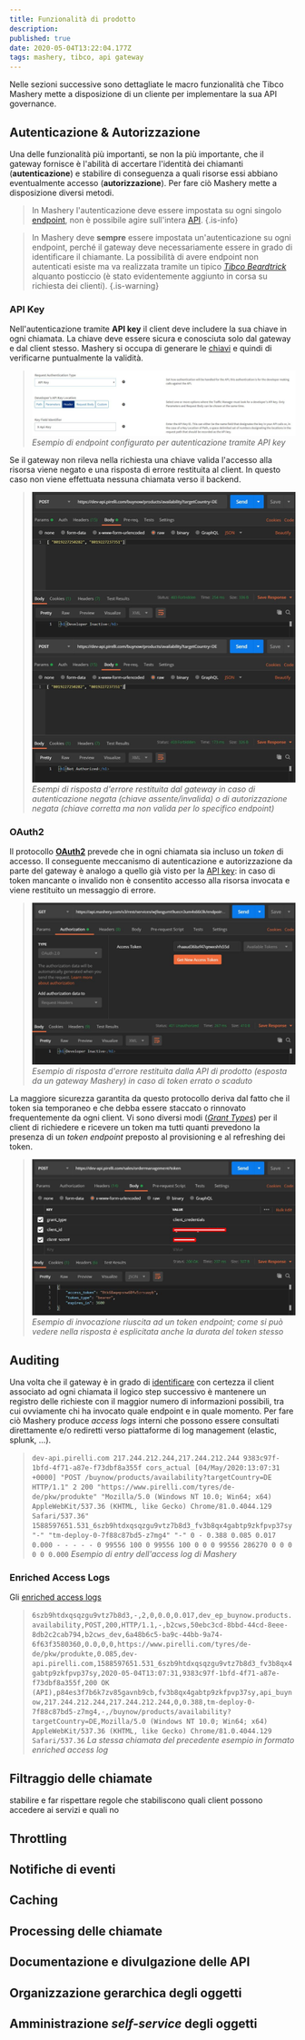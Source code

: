 ```yaml
---
title: Funzionalità di prodotto
description: 
published: true
date: 2020-05-04T13:22:04.177Z
tags: mashery, tibco, api gateway
---
```


Nelle sezioni successive sono dettagliate le macro funzionalità che Tibco Mashery mette a disposizione di un cliente per implementare la sua API governance.

## Autenticazione & Autorizzazione
Una delle funzionalità più importanti, se non la più importante, che il gateway fornisce è l'abilità di accertare l'identità dei chiamanti (**autenticazione**) e stabilire di conseguenza a quali risorse essi abbiano eventualmente accesso (**autorizzazione**). Per fare ciò Mashery mette a disposizione diversi metodi.

> In Mashery l'autenticazione deve essere impostata su ogni singolo [endpoint](/integration/tibcomashery/intro#endpoint), non è possibile agire sull'intera [API](/integration/tibcomashery/intro#api).
{.is-info}

> In Mashery deve **sempre** essere impostata un'autenticazione su ogni endpoint, perché il gateway deve necessariamente essere in grado di identificare il chiamante. La possibilità di avere endpoint non autenticati esiste ma va realizzata tramite un tipico [*Tibco Beardtrick*](#INSERIRELINK) alquanto posticcio (è stato evidentemente aggiunto in corsa su richiesta dei clienti).
{.is-warning}

### API Key
Nell'autenticazione tramite **API key** il client deve includere la sua chiave in ogni chiamata. La chiave deve essere sicura e conosciuta solo dal gateway e dal client stesso. Mashery si occupa di generare le [chiavi](/integration/tibcomashery/intro#chiave) e quindi di verificarne puntualmente la validità.

>![api_key_config.jpg](/mashery/api_key_config.jpg)
> *Esempio di endpoint configurato per autenticazione tramite API key*

Se il gateway non rileva nella richiesta una chiave valida l'accesso alla risorsa viene negato e una risposta di errore restituita al client. In questo caso non viene effettuata nessuna chiamata verso il backend.

>![403_error.jpg](/mashery/403_error.jpg)
> *Esempi di risposta d'errore restituita dal gateway in caso di autenticazione negata (chiave assente/invalida) o di autorizzazione negata (chiave corretta ma non valida per lo specifico endpoint)*

### OAuth2
Il protocollo [**OAuth2**](https://tools.ietf.org/html/rfc6749) prevede che in ogni chiamata sia incluso un *token* di accesso. Il conseguente meccanismo di autenticazione e autorizzazione da parte del gateway è analogo a quello già visto per la [API key](#api-key): in caso di token mancante o invalido non è consentito accesso alla risorsa invocata e viene restituito un messaggio di errore.

>![401_mashery_api.jpg](/mashery/401_mashery_api.jpg)
> *Esempio di risposta d'errore restituita dalla API di prodotto (esposta da un gateway Mashery) in caso di token errato o scaduto*

La maggiore sicurezza garantita da questo protocollo deriva dal fatto che il token sia temporaneo e che debba essere staccato o rinnovato frequentemente da ogni client. Vi sono diversi modi ([*Grant Types*](https://oauth.net/2/grant-types/)) per il client di richiedere e ricevere un token ma tutti quanti prevedono la presenza di un *token endpoint* preposto al provisioning e al refreshing dei token.

>![token_ep.jpg](/mashery/token_ep.jpg)
> *Esempio di invocazione riuscita ad un token endpoint; come si può vedere nella risposta è esplicitata anche la durata del token stesso*

## Auditing
Una volta che il gateway è in grado di [identificare](#autenticazione-autorizzazione) con certezza il client associato ad ogni chiamata il logico step successivo è mantenere un registro delle richieste con il maggior numero di informazioni possibili, tra cui ovviamente chi ha invocato quale endpoint e in quale momento.
Per fare ciò Mashery produce *access logs* interni che possono essere consultati direttamente e/o rediretti verso piattaforme di log management (elastic, splunk, ...).

>`dev-api.pirelli.com 217.244.212.244,217.244.212.244 9383c97f-1bfd-4f71-a87e-f73dbf8a355f cors_actual [04/May/2020:13:07:31 +0000] "POST /buynow/products/availability?targetCountry=DE HTTP/1.1" 2 200 "https://www.pirelli.com/tyres/de-de/pkw/produkte" "Mozilla/5.0 (Windows NT 10.0; Win64; x64) AppleWebKit/537.36 (KHTML, like Gecko) Chrome/81.0.4044.129 Safari/537.36" 1588597651.531_6szb9htdxqsqzgu9vtz7b8d3_fv3b8qx4gabtp9zkfpvp37sy "-" "tm-deploy-0-7f88c87bd5-z7mg4" "-" 0 - 0.388 0.085 0.017 0.000 - - - - - 0 99556 100 0 99556 100 0 0 0 99556 286270 0 0 0 0 0 0.000`
> *Esempio di entry dell'access log di Mashery*


### Enriched Access Logs
Gli [enriched access logs](https://docs.tibco.com/pub/mash-local/5.3.0/doc/html/GUID-267B417C-2D51-4C13-820B-C862EC7BCAF6.html)
>`6szb9htdxqsqzgu9vtz7b8d3,-,2,0,0.0,0.017,dev_ep_buynow.products.availability,POST,200,HTTP/1.1,-,b2cws,50ebc3cd-8bbd-44cd-8eee-8db2c2cab794,b2cws_dev,6a48b6c5-ba9c-44bb-9a74-6f63f3580360,0.0,0,0,https://www.pirelli.com/tyres/de-de/pkw/produkte,0.085,dev-api.pirelli.com,1588597651.531_6szb9htdxqsqzgu9vtz7b8d3_fv3b8qx4gabtp9zkfpvp37sy,2020-05-04T13:07:31,9383c97f-1bfd-4f71-a87e-f73dbf8a355f,200 OK (API),p84es3f7b6k7zv85gavnb9cb,fv3b8qx4gabtp9zkfpvp37sy,api_buynow,217.244.212.244,217.244.212.244,0,0.388,tm-deploy-0-7f88c87bd5-z7mg4,-,/buynow/products/availability?targetCountry=DE,Mozilla/5.0 (Windows NT 10.0; Win64; x64) AppleWebKit/537.36 (KHTML, like Gecko) Chrome/81.0.4044.129 Safari/537.36`
> *La stessa chiamata del precedente esempio in formato enriched access log*

## Filtraggio delle chiamate
stabilire e far rispettare regole che stabiliscono quali client possono accedere ai servizi e quali no
## Throttling
## Notifiche di eventi
## Caching
## Processing delle chiamate
## Documentazione e divulgazione delle API
## Organizzazione gerarchica degli oggetti
## Amministrazione *self-service* degli oggetti